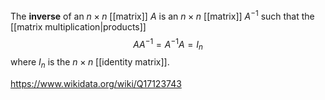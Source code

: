 The **inverse** of an $n\times n$ [[matrix]] $A$ is an $n\times n$ [[matrix]] $A^{-1}$ such that the [[matrix multiplication|products]] $$AA^{-1} = A^{-1}A = I_n$$ where $I_n$ is the $n\times n$ [[identity matrix]].

https://www.wikidata.org/wiki/Q17123743